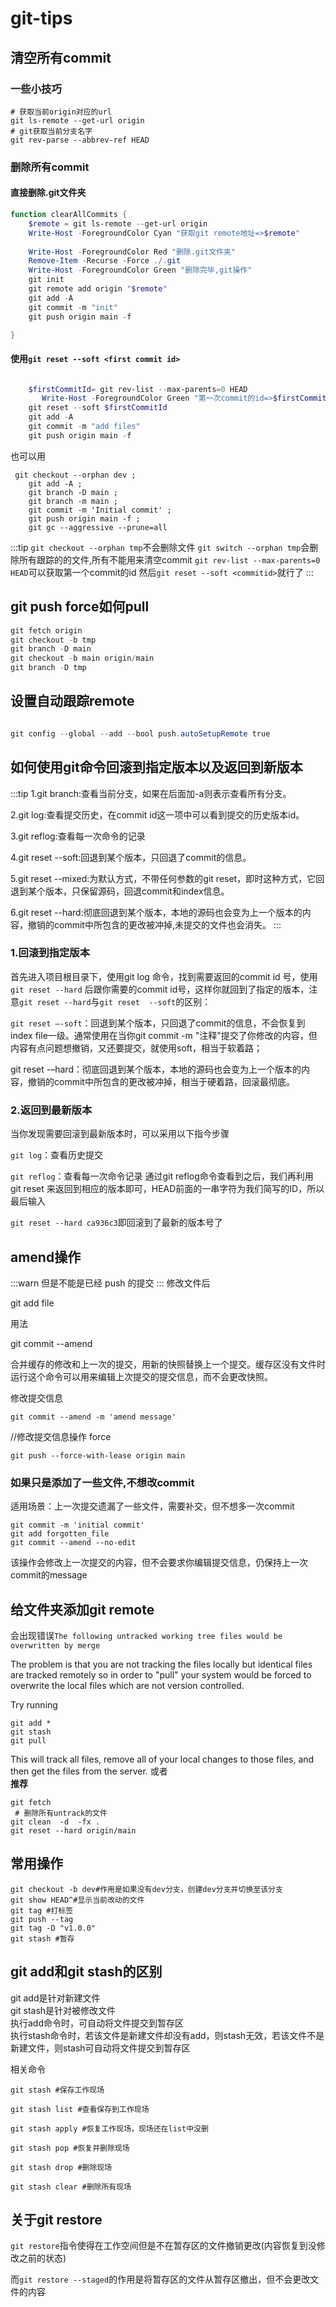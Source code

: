 # git-tips

## 清空所有commit

### 一些小技巧

```shell
# 获取当前origin对应的url 
git ls-remote --get-url origin
# git获取当前分支名字
git rev-parse --abbrev-ref HEAD
```

### 删除所有commit

#### 直接删除.git文件夹

```powershell
function clearAllCommits {
    $remote = git ls-remote --get-url origin
    Write-Host -ForegroundColor Cyan "获取git remote地址=>$remote"
     
    Write-Host -ForegroundColor Red "删除.git文件夹"
    Remove-Item -Recurse -Force ./.git 
    Write-Host -ForegroundColor Green "删除完毕,git操作"
    git init
    git remote add origin "$remote" 
    git add -A
    git commit -m "init" 
    git push origin main -f

}
```

#### 使用`git reset --soft <first commit id>`

```powershell

    $firstCommitId= git rev-list --max-parents=0 HEAD
       Write-Host -ForegroundColor Green "第一次commit的id=>$firstCommitId"
    git reset --soft $firstCommitId
    git add -A
    git commit -m "add files" 
    git push origin main -f
```

也可以用

```shell
 git checkout --orphan dev ;
    git add -A ;
    git branch -D main ;
    git branch -m main ;
    git commit -m 'Initial commit' ;
    git push origin main -f ;
    git gc --aggressive --prune=all
```

:::tip
`git checkout --orphan tmp`不会删除文件
`git switch --orphan tmp`会删除所有跟踪的的文件,所有不能用来清空commit
`git rev-list --max-parents=0 HEAD`可以获取第一个commit的id
然后`git reset --soft <commitid>`就行了
:::

## git push force如何pull

```powershell
git fetch origin
git checkout -b tmp
git branch -D main
git checkout -b main origin/main
git branch -D tmp
```

## 设置自动跟踪remote

```powershell

git config --global --add --bool push.autoSetupRemote true

```

## 如何使用git命令回滚到指定版本以及返回到新版本

:::tip
1.git branch:查看当前分支，如果在后面加-a则表示查看所有分支。

2.git log:查看提交历史，在commit id这一项中可以看到提交的历史版本id。

3.git reflog:查看每一次命令的记录

4.git reset --soft:回退到某个版本，只回退了commit的信息。

5.git reset --mixed:为默认方式，不带任何参数的git reset，即时这种方式，它回退到某个版本，只保留源码，回退commit和index信息。

6.git reset --hard:彻底回退到某个版本，本地的源码也会变为上一个版本的内容，撤销的commit中所包含的更改被冲掉,未提交的文件也会消失。
:::

### 1.回滚到指定版本

首先进入项目根目录下，使用git log 命令，找到需要返回的commit id 号，使用`git reset --hard` 后跟你需要的commit id号，这样你就回到了指定的版本，注意`git reset --hard`与`git reset  --soft`的区别：

`git reset –-soft`：回退到某个版本，只回退了commit的信息，不会恢复到index file一级。通常使用在当你git commit -m "注释"提交了你修改的内容，但内容有点问题想撤销，又还要提交，就使用soft，相当于软着路；

git reset -–hard：彻底回退到某个版本，本地的源码也会变为上一个版本的内容，撤销的commit中所包含的更改被冲掉，相当于硬着路，回滚最彻底。

### 2.返回到最新版本

当你发现需要回滚到最新版本时，可以采用以下指今步骤

`git log`：查看历史提交

`git reflog`：查看每一次命令记录
通过git reflog命令查看到之后，我们再利用 git reset 来返回到相应的版本即可，HEAD前面的一串字符为我们简写的ID，所以最后输入

`git reset --hard ca936c3`即回滚到了最新的版本号了

## amend操作

:::warn
但是不能是已经 push 的提交
:::
修改文件后

git add file

用法

git commit --amend

合并缓存的修改和上一次的提交，用新的快照替换上一个提交。缓存区没有文件时运行这个命令可以用来编辑上次提交的提交信息，而不会更改快照。

修改提交信息

```shell
git commit --amend -m 'amend message'
```

//修改提交信息操作 force

```shell
git push --force-with-lease origin main
```

### 如果只是添加了一些文件,不想改commit

适用场景：上一次提交遗漏了一些文件，需要补交，但不想多一次commit

```shell
git commit -m 'initial commit'
git add forgotten_file
git commit --amend --no-edit
```

该操作会修改上一次提交的内容，但不会要求你编辑提交信息，仍保持上一次commit的message

## 给文件夹添加git remote

会出现错误`The following untracked working tree files would be overwritten by merge`

The problem is that you are not tracking the files locally but identical files are tracked remotely so in order to "pull" your system would be forced to overwrite the local files which are not version controlled.

Try running

```shell
git add *
git stash
git pull
```

This will track all files, remove all of your local changes to those files, and then get the files from the server.
或者  
**推荐**

```shell
git fetch
 # 删除所有untrack的文件
git clean  -d  -fx .
git reset --hard origin/main

```

## 常用操作

```shell
git checkout -b dev#作用是如果没有dev分支，创建dev分支并切换至该分支
git show HEAD^#显示当前改动的文件
git tag #打标签
git push --tag 
git tag -D "v1.0.0"
git stash #暂存
```

## git add和git stash的区别

git add是针对新建文件  
git stash是针对被修改文件  
执行add命令时，可自动将文件提交到暂存区  
执行stash命令时，若该文件是新建文件却没有add，则stash无效，若该文件不是新建文件，则stash可自动将文件提交到暂存区

相关命令

```shell
git stash #保存工作现场

git stash list #查看保存到工作现场

git stash apply #恢复工作现场，现场还在list中没删

git stash pop #恢复并删除现场

git stash drop #删除现场

git stash clear #删除所有现场
```

## 关于git restore

`git restore`指令使得在工作空间但是不在暂存区的文件撤销更改(内容恢复到没修改之前的状态)

而`git restore --staged`的作用是将暂存区的文件从暂存区撤出，但不会更改文件的内容
